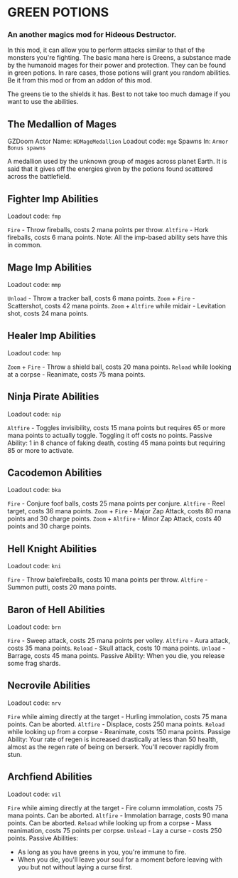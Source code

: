 # GREEN POTIONS
### An another magics mod for Hideous Destructor.

In this mod, it can allow you to perform attacks similar to that of the monsters you're fighting. The basic mana here is Greens, a substance made by the humanoid mages for their power and protection. They can be found in green potions. In rare cases, those potions will grant you random abilities. Be it from this mod or from an addon of this mod.

The greens tie to the shields it has. Best to not take too much damage if you want to use the abilities.


## The Medallion of Mages
GZDoom Actor Name: `HDMageMedallion`
Loadout code: `mge`
Spawns In: `Armor Bonus spawns`

A medallion used by the unknown group of mages across planet Earth. It is said that it gives off the energies given by the potions found scattered across the battlefield.


## Fighter Imp Abilities
Loadout code: `fmp`

`Fire` - Throw fireballs, costs 2 mana points per throw.
`Altfire` - Hork fireballs, costs 6 mana points.
Note: All the imp-based ability sets have this in common.


## Mage Imp Abilities
Loadout code: `mmp`

`Unload` - Throw a tracker ball, costs 6 mana points.
`Zoom` + `Fire` - Scattershot, costs 42 mana points.
`Zoom` + `Altfire` while midair - Levitation shot, costs 24 mana points.


## Healer Imp Abilities
Loadout code: `hmp`

`Zoom` + `Fire` - Throw a shield ball, costs 20 mana points.
`Reload` while looking at a corpse - Reanimate, costs 75 mana points.


## Ninja Pirate Abilities
Loadout code: `nip`

`Altfire` - Toggles invisibility, costs 15 mana points but requires 65 or more mana points to actually toggle. Toggling it off costs no points.
Passive Ability: 1 in 8 chance of faking death, costing 45 mana points but requiring 85 or more to activate.


## Cacodemon Abilities
Loadout code: `bka`

`Fire` - Conjure foof balls, costs 25 mana points per conjure.
`Altfire` - Reel target, costs 36 mana points.
`Zoom` + `Fire` - Major Zap Attack, costs 80 mana points and 30 charge points.
`Zoom` + `Altfire` - Minor Zap Attack, costs 40 points and 30 charge points.


## Hell Knight Abilities
Loadout code: `kni`

`Fire` - Throw balefireballs, costs 10 mana points per throw.
`Altfire` - Summon putti, costs 20 mana points.


## Baron of Hell Abilities
Loadout code: `brn`

`Fire` - Sweep attack, costs 25 mana points per volley.
`Altfire` - Aura attack, costs 35 mana points.
`Reload` - Skull attack, costs 10 mana points.
`Unload` - Barrage, costs 45 mana points.
Passive Ability: When you die, you release some frag shards.


## Necrovile Abilities
Loadout code: `nrv`

`Fire` while aiming directly at the target - Hurling immolation, costs 75 mana points. Can be aborted.
`Altfire` - Displace, costs 250 mana points.
`Reload` while looking up from a corpse - Reanimate, costs 150 mana points.
Passige Ability: Your rate of regen is increased drastically at less than 50 health, almost as the regen rate of being on berserk. You'll recover rapidly from stun.


## Archfiend Abilities
Loadout code: `vil`

`Fire` while aiming directly at the target - Fire column immolation, costs 75 mana points. Can be aborted.
`Altfire` - Immolation barrage, costs 90 mana points. Can be aborted.
`Reload` while looking up from a corpse - Mass reanimation, costs 75 points per corpse.
`Unload` - Lay a curse - costs 250 points.
Passive Abilities:
- As long as you have greens in you, you're immune to fire.
- When you die, you'll leave your soul for a moment before leaving with you but not without laying a curse first.
